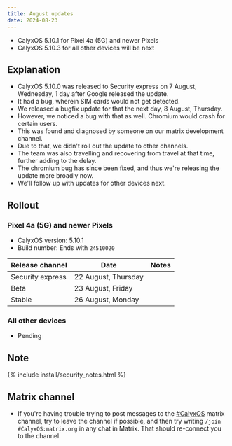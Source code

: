 ```yaml
---
title: August updates
date: 2024-08-23
---
```


* CalyxOS 5.10.1 for Pixel 4a (5G) and newer Pixels
* CalyxOS 5.10.3 for all other devices will be next

## Explanation
* CalyxOS 5.10.0 was released to Security express on 7 August, Wednesday, 1 day after Google released the update.
* It had a bug, wherein SIM cards would not get detected.
* We released a bugfix update for that the next day, 8 August, Thursday.
* However, we noticed a bug with that as well. Chromium would crash for certain users.
* This was found and diagnosed by someone on our matrix development channel.
* Due to that, we didn't roll out the update to other channels.
* The team was also travelling and recovering from travel at that time, further adding to the delay.
* The chromium bug has since been fixed, and thus we're releasing the update more broadly now.
* We'll follow up with updates for other devices next.

## Rollout

### Pixel 4a (5G) and newer Pixels

* CalyxOS version: 5.10.1
* Build number: Ends with `24510020`

| Release channel  | Date   | Notes |
| ---------------- | ------ | ------ |
| Security express | 22 August, Thursday |  |
| Beta | 23 August, Friday |  |
| Stable | 26 August, Monday |  |

### All other devices

* Pending

## Note

{% include install/security_notes.html %}

## Matrix channel

* If you're having trouble trying to post messages to the [#CalyxOS](https://matrix.to/#/#CalyxOS:matrix.org) matrix channel, try to leave the channel if possible, and then try writing `/join #CalyxOS:matrix.org` in any chat in Matrix. That should re-connect you to the channel.
